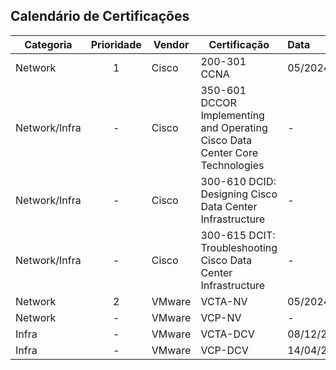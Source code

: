 ## Calendário de Certificações

| Categoria | Prioridade | Vendor           | Certificação                                         | Data       | Certificado? |
| --------- |:----------:| ---------------- | ---------------------------------------------------- |:---------- |:------------:|
| Network   |      1     | Cisco            | 200-301 CCNA                                         | 05/2024          | Previsto |
| Network/Infra |  -     | Cisco            | 350-601 DCCOR Implementing and Operating Cisco Data Center Core Technologies | -          | -            |
| Network/Infra |  -     | Cisco            | 300-610 DCID: Designing Cisco Data Center Infrastructure | -      | -            |
| Network/Infra |  -     | Cisco            | 300-615 DCIT: Troubleshooting Cisco Data Center Infrastructure | - | -           |
| Network   |      2     | VMware           | VCTA-NV                                              | 05/2024 | Previsto |
| Network   |      -     | VMware           | VCP-NV                                               | -          | -            |
| Infra     |      -     | VMware           | VCTA-DCV                                             | 08/12/2023 |      Sim     |
| Infra     |      -     | VMware           | VCP-DCV                                              | 14/04/2024 | Sim |
